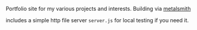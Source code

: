 Portfolio site for my various projects and interests.
Building via [metalsmith](http://metalsmith.io)

includes a simple http file server `server.js` for local testing if you need it.